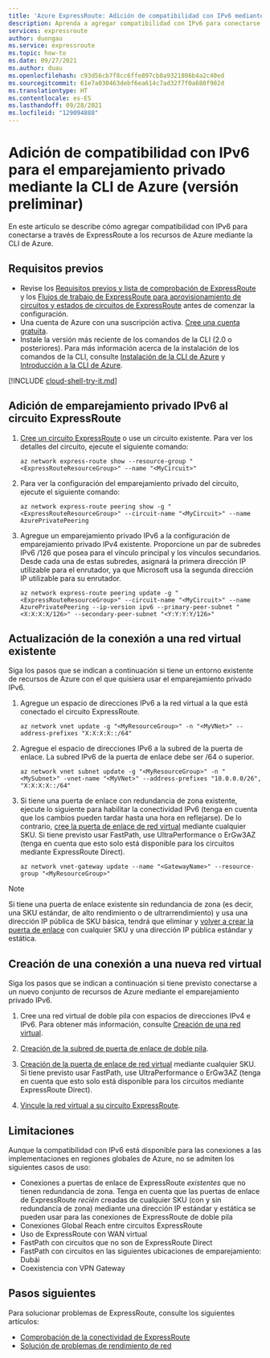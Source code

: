 ```yaml
---
title: 'Azure ExpressRoute: Adición de compatibilidad con IPv6 mediante la CLI de Azure'
description: Aprenda a agregar compatibilidad con IPv6 para conectarse a implementaciones de Azure mediante la CLI de Azure.
services: expressroute
author: duongau
ms.service: expressroute
ms.topic: how-to
ms.date: 09/27/2021
ms.author: duau
ms.openlocfilehash: c93d56cb7f8cc6ffe897cb8a9321806b4a2c40ed
ms.sourcegitcommit: 61e7a030463debf6ea614c7ad32f7f0a680f902d
ms.translationtype: HT
ms.contentlocale: es-ES
ms.lasthandoff: 09/28/2021
ms.locfileid: "129094888"
---
```

# <a name="add-ipv6-support-for-private-peering-using-azure-cli-preview"></a>Adición de compatibilidad con IPv6 para el emparejamiento privado mediante la CLI de Azure (versión preliminar)

En este artículo se describe cómo agregar compatibilidad con IPv6 para conectarse a través de ExpressRoute a los recursos de Azure mediante la CLI de Azure.

## <a name="prerequisites"></a>Requisitos previos

* Revise los [Requisitos previos y lista de comprobación de ExpressRoute](expressroute-prerequisites.md) y los [Flujos de trabajo de ExpressRoute para aprovisionamiento de circuitos y estados de circuitos de ExpressRoute](expressroute-workflows.md) antes de comenzar la configuración.
* Una cuenta de Azure con una suscripción activa. [Cree una cuenta gratuita](https://azure.microsoft.com/free/?WT.mc_id=A261C142F).
* Instale la versión más reciente de los comandos de la CLI (2.0 o posteriores). Para más información acerca de la instalación de los comandos de la CLI, consulte [Instalación de la CLI de Azure](/cli/azure/install-azure-cli.md) y [Introducción a la CLI de Azure](/cli/azure/get-started-with-azure-cli.md).

[!INCLUDE [cloud-shell-try-it.md](../../includes/cloud-shell-try-it.md)]

## <a name="add-ipv6-private-peering-to-your-expressroute-circuit"></a>Adición de emparejamiento privado IPv6 al circuito ExpressRoute

1. [Cree un circuito ExpressRoute](howto-circuit-cli.md) o use un circuito existente. Para ver los detalles del circuito, ejecute el siguiente comando:

    ```azurecli-interactive
    az network express-route show --resource-group "<ExpressRouteResourceGroup>" --name "<MyCircuit>"
    ```

2. Para ver la configuración del emparejamiento privado del circuito, ejecute el siguiente comando:

    ```azurecli-interactive
    az network express-route peering show -g "<ExpressRouteResourceGroup>" --circuit-name "<MyCircuit>" --name AzurePrivatePeering
    ```

3. Agregue un emparejamiento privado IPv6 a la configuración de emparejamiento privado IPv4 existente. Proporcione un par de subredes IPv6 /126 que posea para el vínculo principal y los vínculos secundarios. Desde cada una de estas subredes, asignará la primera dirección IP utilizable para el enrutador, ya que Microsoft usa la segunda dirección IP utilizable para su enrutador.

    ```azurecli-interactive
    az network express-route peering update -g "<ExpressRouteResourceGroup>" --circuit-name "<MyCircuit>" --name AzurePrivatePeering --ip-version ipv6 --primary-peer-subnet "<X:X:X:X/126>" --secondary-peer-subnet "<Y:Y:Y:Y/126>"
    ```

## <a name="update-your-connection-to-an-existing-virtual-network"></a>Actualización de la conexión a una red virtual existente

Siga los pasos que se indican a continuación si tiene un entorno existente de recursos de Azure con el que quisiera usar el emparejamiento privado IPv6.

1. Agregue un espacio de direcciones IPv6 a la red virtual a la que está conectado el circuito ExpressRoute.

    ```azurecli-interactive
    az network vnet update -g "<MyResourceGroup>" -n "<MyVNet>" --address-prefixes "X:X:X:X::/64"
    ```

3. Agregue el espacio de direcciones IPv6 a la subred de la puerta de enlace. La subred IPv6 de la puerta de enlace debe ser /64 o superior.

    ```azurecli-interactive
    az network vnet subnet update -g "<MyResourceGroup>" -n "<MySubnet>" -vnet-name "<MyVNet>" --address-prefixes "10.0.0.0/26", "X:X:X:X::/64"
    ```

4. Si tiene una puerta de enlace con redundancia de zona existente, ejecute lo siguiente para habilitar la conectividad IPv6 (tenga en cuenta que los cambios pueden tardar hasta una hora en reflejarse). De lo contrario, [cree la puerta de enlace de red virtual](expressroute-howto-add-gateway-resource-manager.md) mediante cualquier SKU. Si tiene previsto usar FastPath, use UltraPerformance o ErGw3AZ (tenga en cuenta que esto solo está disponible para los circuitos mediante ExpressRoute Direct).

    ```azurecli-interactive
    az network vnet-gateway update --name "<GatewayName>" --resource-group "<MyResourceGroup>"
    ```
>[!NOTE]
> Si tiene una puerta de enlace existente sin redundancia de zona (es decir, una SKU estándar, de alto rendimiento o de ultrarrendimiento) y usa una dirección IP pública de SKU básica, tendrá que eliminar y [volver a crear la puerta de enlace](expressroute-howto-add-gateway-resource-manager.md#add-a-gateway) con cualquier SKU y una dirección IP pública estándar y estática.

## <a name="create-a-connection-to-a-new-virtual-network"></a>Creación de una conexión a una nueva red virtual

Siga los pasos que se indican a continuación si tiene previsto conectarse a un nuevo conjunto de recursos de Azure mediante el emparejamiento privado IPv6.

1. Cree una red virtual de doble pila con espacios de direcciones IPv4 e IPv6. Para obtener más información, consulte [Creación de una red virtual](../virtual-network/quick-create-cli.md).

2. [Creación de la subred de puerta de enlace de doble pila](expressroute-howto-add-gateway-resource-manager.md#add-a-gateway).

3. [Creación de la puerta de enlace de red virtual](expressroute-howto-add-gateway-resource-manager.md#add-a-gateway) mediante cualquier SKU. Si tiene previsto usar FastPath, use UltraPerformance o ErGw3AZ (tenga en cuenta que esto solo está disponible para los circuitos mediante ExpressRoute Direct).

4. [Vincule la red virtual a su circuito ExpressRoute](howto-linkvnet-cli.md).

## <a name="limitations"></a>Limitaciones
Aunque la compatibilidad con IPv6 está disponible para las conexiones a las implementaciones en regiones globales de Azure, no se admiten los siguientes casos de uso:

* Conexiones a puertas de enlace de ExpressRoute *existentes* que no tienen redundancia de zona. Tenga en cuenta que las puertas de enlace de ExpressRoute *recién* creadas de cualquier SKU (con y sin redundancia de zona) mediante una dirección IP estándar y estática se pueden usar para las conexiones de ExpressRoute de doble pila
* Conexiones Global Reach entre circuitos ExpressRoute
* Uso de ExpressRoute con WAN virtual
* FastPath con circuitos que no son de ExpressRoute Direct
* FastPath con circuitos en las siguientes ubicaciones de emparejamiento: Dubái
* Coexistencia con VPN Gateway

## <a name="next-steps"></a>Pasos siguientes

Para solucionar problemas de ExpressRoute, consulte los siguientes artículos:

* [Comprobación de la conectividad de ExpressRoute](expressroute-troubleshooting-expressroute-overview.md)
* [Solución de problemas de rendimiento de red](expressroute-troubleshooting-network-performance.md)
